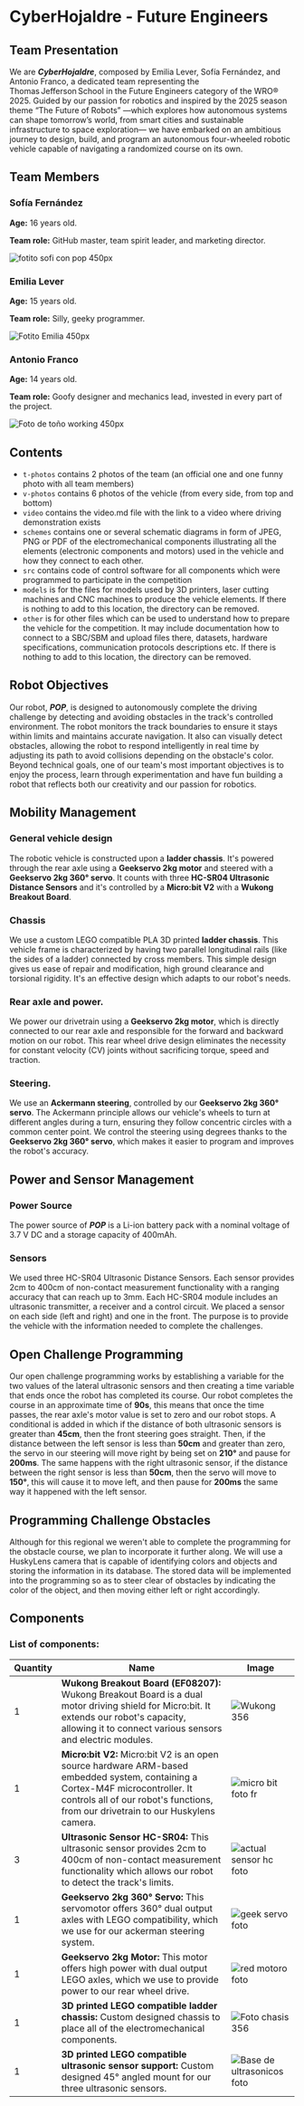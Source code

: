 CyberHojaldre - Future Engineers
====

## Team Presentation

We are ***CyberHojaldre***, composed by Emilia Lever, Sofía Fernández, and Antonio Franco, a dedicated team representing the Thomas Jefferson School in the Future Engineers category of the WRO® 2025. Guided by our passion for robotics and inspired by the 2025 season theme “The Future of Robots” —which explores how autonomous systems can shape tomorrow’s world, from smart cities and sustainable infrastructure to space exploration— we have embarked on an ambitious journey to design, build, and program an autonomous four-wheeled robotic vehicle capable of navigating a randomized course on its own.


## Team Members

### Sofía Fernández

**Age:** 16 years old.

**Team role:** GitHub master, team spirit leader, and marketing director.

![fotito sofi con pop 450px](https://github.com/user-attachments/assets/c3ba33b2-c8ce-4c3d-9c67-56cd106d86f9)

### Emilia Lever
**Age:** 15 years old.

**Team role:** Silly, geeky programmer.

![Fotito Emilia 450px](https://github.com/user-attachments/assets/867450cc-e837-4dd9-a26e-c205a49c0907)

### Antonio Franco
**Age:** 14 years old.

**Team role:** Goofy designer and mechanics lead, invested in every part of the project.

![Foto de toño working 450px](https://github.com/user-attachments/assets/905fb398-edc0-4923-b230-d9369edf9215)


## Contents

* `t-photos` contains 2 photos of the team (an official one and one funny photo with all team members)
* `v-photos` contains 6 photos of the vehicle (from every side, from top and bottom)
* `video` contains the video.md file with the link to a video where driving demonstration exists
* `schemes` contains one or several schematic diagrams in form of JPEG, PNG or PDF of the electromechanical components illustrating all the elements (electronic components and motors) used in the vehicle and how they connect to each other.
* `src` contains code of control software for all components which were programmed to participate in the competition
* `models` is for the files for models used by 3D printers, laser cutting machines and CNC machines to produce the vehicle elements. If there is nothing to add to this location, the directory can be removed.
* `other` is for other files which can be used to understand how to prepare the vehicle for the competition. It may include documentation how to connect to a SBC/SBM and upload files there, datasets, hardware specifications, communication protocols descriptions etc. If there is nothing to add to this location, the directory can be removed.


## Robot Objectives

Our robot, ***POP***, is designed to autonomously complete the driving challenge by detecting and avoiding obstacles in the track's controlled environment. The robot monitors the track boundaries to ensure it stays within limits and maintains accurate navigation. It also can visually detect obstacles, allowing the robot to respond intelligently in real time by adjusting its path to avoid collisions depending on the obstacle's color. Beyond technical goals, one of our team's most important objectives is to enjoy the process, learn through experimentation and have fun building a robot that reflects both our creativity and our passion for robotics.


## Mobility Management

### General vehicle design

The robotic vehicle is constructed upon a **ladder chassis**. It's powered through the rear axle using a **Geekservo 2kg motor** and steered with a **Geekservo 2kg 360° servo**. It counts with three **HC-SR04 Ultrasonic Distance Sensors** and it's controlled by a **Micro:bit V2** with a **Wukong Breakout Board**.

### Chassis

We use a custom LEGO compatible PLA 3D printed **ladder chassis**. This vehicle frame is characterized by having two parallel longitudinal rails (like the sides of a ladder) connected by cross members. This simple design gives us ease of repair and modification, high ground clearance and torsional rigidity. It's an effective design which adapts to our robot's needs.

### Rear axle and power.

We power our drivetrain using a **Geekservo 2kg motor**, which is directly connected to our rear axle and responsible for the forward and backward motion on our robot. This rear wheel drive design eliminates the necessity for constant velocity (CV) joints without sacrificing torque, speed and traction.

### Steering.

We use an **Ackermann steering**, controlled by our **Geekservo 2kg 360° servo**. The Ackermann principle allows our vehicle's wheels to turn at different angles during a turn, ensuring they follow concentric circles with a common center point. We control the steering using degrees thanks to the **Geekservo 2kg 360° servo**, which makes it easier to program and improves the robot's accuracy.


## Power and Sensor Management

### Power Source

The power source of ***POP*** is a Li-ion battery pack with a nominal voltage of 3.7 V DC and a storage capacity of 400mAh.

### Sensors

We used three HC-SR04 Ultrasonic Distance Sensors. Each sensor provides 2cm to 400cm of non-contact measurement functionality with a ranging accuracy that can reach up to 3mm. Each HC-SR04 module includes an ultrasonic transmitter, a receiver and a control circuit. We placed a sensor on each side (left and right) and one in the front. The purpose is to provide the vehicle with the information needed to complete the challenges.


## Open Challenge Programming

Our open challenge programming works by establishing a variable for the two values of the lateral ultrasonic sensors and then creating a time variable that ends once the robot has completed its course. Our robot completes the course in an approximate time of **90s**, this means that once the time passes, the rear axle's motor value is set to zero and our robot stops. A conditional is added in which if the distance of both ultrasonic sensors is greater than **45cm**, then the front steering goes straight. Then, if the distance between the left sensor is less than **50cm** and greater than zero, the servo in our steering will move right by being set on **210°** and pause for **200ms**. The same happens with the right ultrasonic sensor, if the distance between the right sensor is less than **50cm**, then the servo will move to **150°**, this will cause it to move left, and then pause for **200ms** the same way it happened with the left sensor.


## Programming Challenge Obstacles

Although for this regional we weren't able to complete the programming for the obstacle course, we plan to incorporate it further along. We will use a HuskyLens camera that is capable of identifying colors and objects and storing the information in its database. The stored data will be implemented into the programming so as to steer clear of obstacles by indicating the color of the object, and then moving either left or right accordingly.


## Components 

### List of components:

| Quantity | Name | Image | 
|----------|------|-------|
| 1 | **Wukong Breakout Board (EF08207):** Wukong Breakout Board is a dual motor driving shield for Micro:bit. It extends our robot's capacity, allowing it to connect various sensors and electric modules. |![Wukong 356](https://github.com/user-attachments/assets/f61d7b43-7f9b-4200-968f-b53a5e719830)|
| 1 | **Micro:bit V2:** Micro:bit V2 is an open source hardware ARM-based embedded system, containing a Cortex-M4F microcontroller. It controls all of our robot's functions, from our drivetrain to our Huskylens camera. | ![micro bit foto fr ](https://github.com/user-attachments/assets/63ed836f-7a6b-4cb8-be16-7a6c6e5b936f)|
| 3 | **Ultrasonic Sensor HC-SR04:** This ultrasonic sensor provides 2cm to 400cm of non-contact measurement functionality which allows our robot to detect the track's limits. | ![actual sensor hc foto](https://github.com/user-attachments/assets/c071d810-4a04-4574-bedc-33bf450cf54f)|
| 1 | **Geekservo 2kg 360° Servo:** This servomotor offers 360° dual output axles with LEGO compatibility, which we use for our ackerman steering system. |![geek servo foto ](https://github.com/user-attachments/assets/1e684391-a7db-41d3-aa21-46279865f448)|
| 1 | **Geekservo 2kg Motor:** This motor offers high power with dual output LEGO axles, which we use to provide power to our rear wheel drive.  | ![red motoro foto ](https://github.com/user-attachments/assets/4c64a7d7-cd24-4a07-8d68-9547b2d9988b)| 
| 1 | **3D printed LEGO compatible ladder chassis:** Custom designed chassis to place all of the electromechanical components. | ![Foto chasis 356](https://github.com/user-attachments/assets/bcf54100-cc62-41cf-b7a2-986d5c706e9e) |
| 1 | **3D printed LEGO compatible ultrasonic sensor support:** Custom designed 45° angled mount for our three ultrasonic sensors. | ![Base de ultrasonicos foto](https://github.com/user-attachments/assets/e4c0f42d-7b86-46fa-a101-3e69117f5fc4) |
